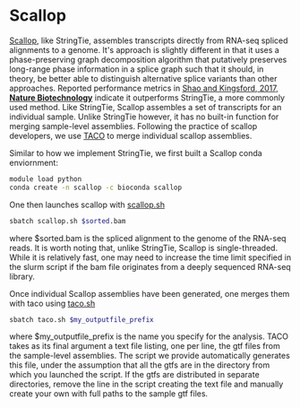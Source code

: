 # Scallop
[Scallop](https://github.com/Kingsford-Group/scallop), like StringTie, assembles transcripts directly from RNA-seq spliced alignments to a genome. It's approach is slightly different in that it uses a phase-preserving graph decomposition algorithm that putatively preserves long-range phase information in a splice graph such that it should, in theory, be better able to distinguish alternative splice variants than other approaches. Reported performance metrics in [Shao and Kingsford, 2017, **Nature Biotechnology**](https://www.nature.com/articles/nbt.4020) indicate it outperforms StringTie, a more commonly used method. Like StringTie, Scallop assembles a set of transcripts for an individual sample. Unlike StringTie however, it has no built-in function for merging sample-level assemblies. Following the practice of scallop developers, we use [TACO](https://tacorna.github.io/) to merge individual scallop assemblies.

Similar to how we implement StringTie, we first built a Scallop conda enviornment:
```bash
module load python
conda create -n scallop -c bioconda scallop
```
One then launches scallop with [scallop.sh](https://github.com/harvardinformatics/GenomeAnnotation/blob/master/Scallop/slurm_scripts/scallop.sh)
```bash
sbatch scallop.sh $sorted.bam
```
where $sorted.bam is the spliced alignment to the genome of the RNA-seq reads. It is worth noting that, unlike StringTie, Scallop is single-threaded. While it is relatively fast, one may need to increase the time limit specified in the slurm script if the bam file originates from a deeply sequenced RNA-seq library.

Once individual Scallop assemblies have been generated, one merges them with taco using [taco.sh](https://github.com/harvardinformatics/GenomeAnnotation/blob/master/Scallop/slurm_scripts/taco.sh)
```bash
sbatch taco.sh $my_outputfile_prefix
```
where $my_outputfile_prefix is the name you specify for the analysis. TACO takes as its final argument a text file listing, one per line, the gtf files from the sample-level assemblies. The script we provide automatically generates this file, under the assumption that all the gtfs are in the directory from which you launched the script. If the gtfs are distributed in separate directories, remove the line in the script creating the text file and manually create your own with full paths to the sample gtf files. 
